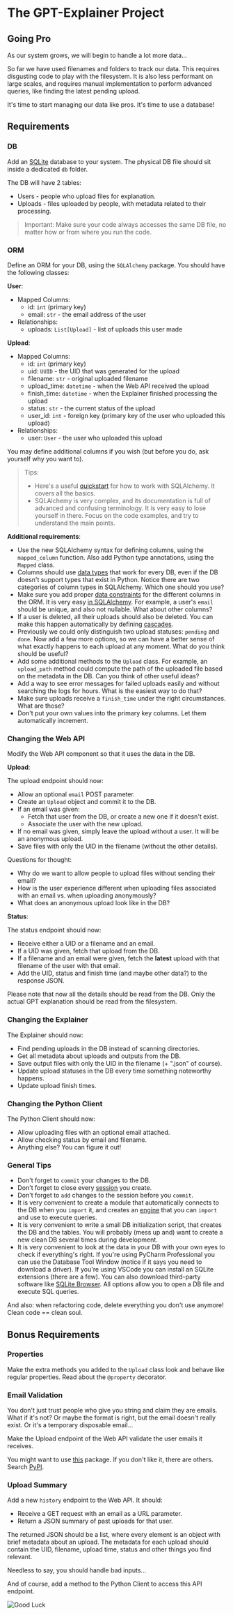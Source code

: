 # The GPT-Explainer Project

## Going Pro

As our system grows, we will begin to handle a lot more data...

So far we have used filenames and folders to track our data. This requires disgusting code to play with the filesystem.
It is also less performant on large scales, and requires manual implementation to perform advanced queries, like finding
the latest pending upload.

It's time to start managing our data like pros. It's time to use a database!

## Requirements

### DB

Add an [SQLite](https://www.sqlitetutorial.net/what-is-sqlite/) database to your system. The physical DB file should sit
inside a dedicated `db` folder.

The DB will have 2 tables:

- Users - people who upload files for explanation.
- Uploads - files uploaded by people, with metadata related to their processing.

> Important: Make sure your code always accesses the same DB file, no matter how or from where you run the code.

### ORM

Define an ORM for your DB, using the `SQLAlchemy` package. You should have the following classes:

**User**:

- Mapped Columns:
    - id: `int` (primary key)
    - email: `str` - the email address of the user
- Relationships:
    - uploads: `List[Upload]` - list of uploads this user made

**Upload**:

- Mapped Columns:
    - id: `int` (primary key)
    - uid: `UUID` - the UID that was generated for the upload
    - filename: `str` - original uploaded filename
    - upload_time: `datetime` - when the Web API received the upload
    - finish_time: `datetime` - when the Explainer finished processing the upload
    - status: `str` - the current status of the upload
    - user_id: `int` - foreign key (primary key of the user who uploaded this upload)
- Relationships:
    - user: `User` - the user who uploaded this upload

You may define additional columns if you wish (but before you do, ask yourself why you want to).

> Tips:
> - Here's a useful [quickstart](https://docs.sqlalchemy.org/en/20/orm/quickstart.html) for how to work with SQLAlchemy.
    It covers all the basics.
> - SQLAlchemy is very complex, and its documentation is full of advanced and confusing terminology. It is very easy to
    lose yourself in there. Focus on the code examples, and try to understand the main points.

**Additional requirements**:

- Use the new SQLAlchemy syntax for defining columns, using the `mapped_column` function. Also add Python type
  annotations, using the `Mapped` class.
- Columns should use [data types](https://docs.sqlalchemy.org/en/20/core/type_basics.html) that work for every DB, even
  if the DB doesn't support types that exist in Python. Notice there are two categories of column types in SQLAlchemy.
  Which one should you use?
- Make sure you add proper [data constraints](https://www.w3schools.com/sql/sql_constraints.asp) for the different
  columns in the ORM. It is very easy [in SQLAlchemy](https://docs.sqlalchemy.org/en/20/core/constraints.html). For
  example, a user's `email` should be unique, and also not nullable. What about other columns?
- If a user is deleted, all their uploads should also be deleted. You can make this happen automatically by defining
  [cascades](https://docs.sqlalchemy.org/en/20/orm/cascades.html).
- Previously we could only distinguish two upload statuses: `pending` and `done`. Now add a few more options, so we can
  have a better sense of what exactly happens to each upload at any moment. What do you think should be useful?
- Add some additional methods to the `Upload` class. For example, an `upload_path` method could compute the path of the
  uploaded file based on the metadata in the DB. Can you think of other useful ideas?
- Add a way to see error messages for failed uploads easily and without searching the logs for hours. What is the
  easiest way to do that?
- Make sure uploads receive a `finish_time` under the right circumstances. What are those?
- Don't put your own values into the primary key columns. Let them automatically increment.

### Changing the Web API

Modify the Web API component so that it uses the data in the DB.

**Upload**:

The upload endpoint should now:

- Allow an optional `email` POST parameter.
- Create an `Upload` object and commit it to the DB.
- If an email was given:
    - Fetch that user from the DB, or create a new one if it doesn't exist.
    - Associate the user with the new upload.
- If no email was given, simply leave the upload without a user. It will be an anonymous upload.
- Save files with only the UID in the filename (without the other details).

Questions for thought:

- Why do we want to allow people to upload files without sending their email?
- How is the user experience different when uploading files associated with an email vs. when uploading anonymously?
- What does an anonymous upload look like in the DB?

**Status**:

The status endpoint should now:

- Receive either a UID or a filename and an email.
- If a UID was given, fetch that upload from the DB.
- If a filename and an email were given, fetch the **latest** upload with that filename of the user with that email.
- Add the UID, status and finish time (and maybe other data?) to the response JSON.

Please note that now all the details should be read from the DB. Only the actual GPT explanation should be read from
the filesystem.

### Changing the Explainer

The Explainer should now:

- Find pending uploads in the DB instead of scanning directories.
- Get all metadata about uploads and outputs from the DB.
- Save output files with only the UID in the filename (+ ".json" of course).
- Update upload statuses in the DB every time something noteworthy happens.
- Update upload finish times.

### Changing the Python Client

The Python Client should now:

- Allow uploading files with an optional email attached.
- Allow checking status by email and filename.
- Anything else? You can figure it out!

### General Tips

- Don't forget to `commit` your changes to the DB.
- Don't forget to close every [session](https://docs.sqlalchemy.org/en/20/orm/session_basics.html) you create.
- Don't forget to `add` changes to the session before you `commit`.
- It is very convenient to create a module that automatically connects to the DB when you `import` it, and creates
  an [engine](https://docs.sqlalchemy.org/en/20/core/engines.html) that you can `import` and use to execute queries.
- It is very convenient to write a small DB initialization script, that creates the DB and the tables. You will
  probably (mess up and) want to create a new clean DB several times during development.
- It is very convenient to look at the data in your DB with your own eyes to check if everything's right. If you're
  using PyCharm Professional you can use the Database Tool Window (notice if it says you need to download a driver). If
  you're using VSCode you can install an SQLite extensions (there are a few). You can also download third-party software
  like [SQLite Browser](https://sqlitebrowser.org/). All options allow you to open a DB file and execute SQL queries.

And also: when refactoring code, delete everything you don't use anymore! Clean code == clean soul.

## Bonus Requirements

### Properties

Make the extra methods you added to the `Upload` class look and behave like regular properties.
Read about the `@property` decorator.

### Email Validation

You don't just trust people who give you string and claim they are emails. What if it's not? Or maybe the format is
right, but the email doesn't really exist. Or it's a temporary disposable email...

Make the Upload endpoint of the Web API validate the user emails it receives.

You might want to use [this](https://pypi.org/project/email-validate/) package. If you don't like it, there are others.
Search [PyPI](https://pypi.org/).

### Upload Summary

Add a new `history` endpoint to the Web API. It should:

- Receive a GET request with an email as a URL parameter.
- Return a JSON summary of past uploads for that user.

The returned JSON should be a list, where every element is an object with brief metadata about an upload. The metadata
for each upload should contain the UID, filename, upload time, status and other things you find relevant.

Needless to say, you should handle bad inputs...

And of course, add a method to the Python Client to access this API endpoint.

![Good Luck](https://i.imgflip.com/1pz4wb.jpg)
